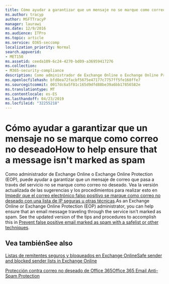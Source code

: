 ```yaml
---
title: Cómo ayudar a garantizar que un mensaje no se marque como correo no deseado
ms.author: tracyp
author: MSFTTracyP
manager: laurawi
ms.date: 12/9/2016
ms.audience: ITPro
ms.topic: article
ms.service: O365-seccomp
localization_priority: Normal
search.appverid:
- MET150
ms.assetid: ceeda109-6c24-4270-bd09-a36959417276
ms.collection:
- M365-security-compliance
description: Como administrador de Exchange Online o Exchange Online Protection (EOP), puede ayudar a garantizar que un mensaje de correo que pasa a través del servicio no se marque como correo no deseado. Vea la versión actualizada de las sugerencias y los procedimientos para realizar esto en Impedir que el correo electrónico falso positivo se marque como correo no deseado con una lista de IP seguras u otras técnicas.
ms.openlocfilehash: bfd0ea72facbf5675e47177c7757ff5fe168ffe7
ms.sourcegitcommit: 0017dc6a5f81c165d9dfd88be39a6bb17856582e
ms.translationtype: MT
ms.contentlocale: es-ES
ms.lasthandoff: 04/23/2019
ms.locfileid: "32255218"
---
```

# <a name="how-to-help-ensure-that-a-message-isnt-marked-as-spam"></a><span data-ttu-id="cd8e6-104">Cómo ayudar a garantizar que un mensaje no se marque como correo no deseado</span><span class="sxs-lookup"><span data-stu-id="cd8e6-104">How to help ensure that a message isn't marked as spam</span></span>

<span data-ttu-id="cd8e6-p102">Como administrador de Exchange Online o Exchange Online Protection (EOP), puede ayudar a garantizar que un mensaje de correo que pasa a través del servicio no se marque como correo no deseado. Vea la versión actualizada de las sugerencias y los procedimientos para realizar esto en [Impedir que el correo electrónico falso positivo se marque como correo no deseado con una lista de IP seguras u otras técnicas](https://go.microsoft.com/fwlink/p/?LinkID=534224).</span><span class="sxs-lookup"><span data-stu-id="cd8e6-p102">As an Exchange Online or Exchange Online Protection (EOP) administrator, you can help ensure that an email message traveling through the service isn't marked as spam. See the updated version of the tips and procedures to accomplish this in [Prevent false positive email marked as spam with a safelist or other techniques](https://go.microsoft.com/fwlink/p/?LinkID=534224).</span></span> 
  
## <a name="see-also"></a><span data-ttu-id="cd8e6-107">Vea también</span><span class="sxs-lookup"><span data-stu-id="cd8e6-107">See also</span></span>

[<span data-ttu-id="cd8e6-108">Listas de remitentes seguros y bloqueados en Exchange Online</span><span class="sxs-lookup"><span data-stu-id="cd8e6-108">Safe sender and blocked sender lists in Exchange Online</span></span>](safe-sender-and-blocked-sender-lists-faq.md)

[<span data-ttu-id="cd8e6-109">Protección contra correo no deseado de Office 365</span><span class="sxs-lookup"><span data-stu-id="cd8e6-109">Office 365 Email Anti-Spam Protection</span></span>](https://support.office.com/article/Office-365-Email-Anti-Spam-Protection-6a601501-a6a8-4559-b2e7-56b59c96a586)

